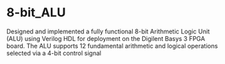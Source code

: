 # 8-bit_ALU
Designed and implemented a fully functional 8-bit Arithmetic Logic Unit (ALU) using Verilog HDL for deployment on the Digilent Basys 3 FPGA board. The ALU supports 12 fundamental arithmetic and logical operations selected via a 4-bit control signal
